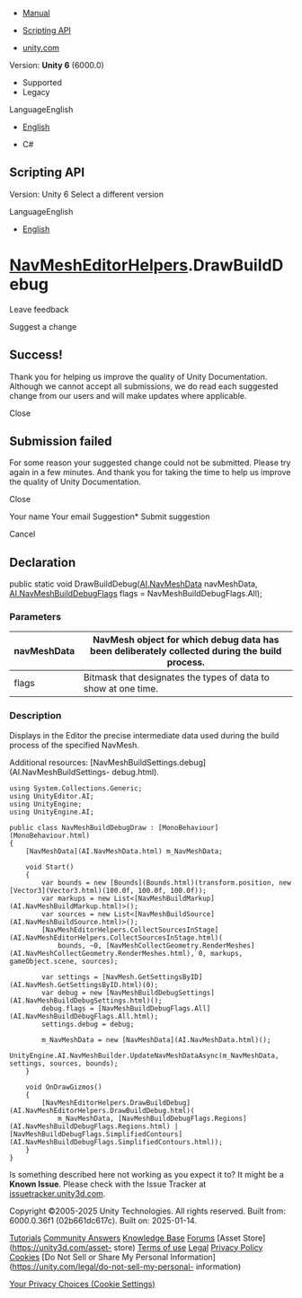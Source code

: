 [ ]()

  * [Manual](../Manual/index.html)
  * [Scripting API](../ScriptReference/index.html)

  * [unity.com](https://unity.com/)

Version: **Unity 6** (6000.0)

  * Supported
  * Legacy

LanguageEnglish

  * [English]()

  * C#

[ ](https://docs.unity3d.com)

## Scripting API

Version: Unity 6 Select a different version

LanguageEnglish

  * [English]()

#  [NavMeshEditorHelpers](AI.NavMeshEditorHelpers.html).DrawBuildDebug

Leave feedback

Suggest a change

## Success!

Thank you for helping us improve the quality of Unity Documentation. Although
we cannot accept all submissions, we do read each suggested change from our
users and will make updates where applicable.

Close

## Submission failed

For some reason your suggested change could not be submitted. Please <a>try
again</a> in a few minutes. And thank you for taking the time to help us
improve the quality of Unity Documentation.

Close

Your name Your email Suggestion* Submit suggestion

Cancel

[ ]()

## Declaration

public static void DrawBuildDebug([AI.NavMeshData](AI.NavMeshData.html)
navMeshData, [AI.NavMeshBuildDebugFlags](AI.NavMeshBuildDebugFlags.html) flags
= NavMeshBuildDebugFlags.All);

### Parameters

navMeshData | NavMesh object for which debug data has been deliberately collected during the build process.  
---|---  
flags | Bitmask that designates the types of data to show at one time.  
  
### Description

Displays in the Editor the precise intermediate data used during the build
process of the specified NavMesh.

Additional resources: [NavMeshBuildSettings.debug](AI.NavMeshBuildSettings-
debug.html).

    
    
    using System.Collections.Generic;
    using UnityEditor.AI;
    using UnityEngine;
    using UnityEngine.AI;  
      
    public class NavMeshBuildDebugDraw : [MonoBehaviour](MonoBehaviour.html)
    {
        [NavMeshData](AI.NavMeshData.html) m_NavMeshData;  
      
        void Start()
        {
            var bounds = new [Bounds](Bounds.html)(transform.position, new [Vector3](Vector3.html)(100.0f, 100.0f, 100.0f));
            var markups = new List<[NavMeshBuildMarkup](AI.NavMeshBuildMarkup.html)>();
            var sources = new List<[NavMeshBuildSource](AI.NavMeshBuildSource.html)>();
            [NavMeshEditorHelpers.CollectSourcesInStage](AI.NavMeshEditorHelpers.CollectSourcesInStage.html)(
                bounds, ~0, [NavMeshCollectGeometry.RenderMeshes](AI.NavMeshCollectGeometry.RenderMeshes.html), 0, markups, gameObject.scene, sources);  
      
            var settings = [NavMesh.GetSettingsByID](AI.NavMesh.GetSettingsByID.html)(0);
            var debug = new [NavMeshBuildDebugSettings](AI.NavMeshBuildDebugSettings.html)();
            debug.flags = [NavMeshBuildDebugFlags.All](AI.NavMeshBuildDebugFlags.All.html);
            settings.debug = debug;  
      
            m_NavMeshData = new [NavMeshData](AI.NavMeshData.html)();
            UnityEngine.AI.NavMeshBuilder.UpdateNavMeshDataAsync(m_NavMeshData, settings, sources, bounds);
        }  
      
        void OnDrawGizmos()
        {
            [NavMeshEditorHelpers.DrawBuildDebug](AI.NavMeshEditorHelpers.DrawBuildDebug.html)(
                m_NavMeshData, [NavMeshBuildDebugFlags.Regions](AI.NavMeshBuildDebugFlags.Regions.html) | [NavMeshBuildDebugFlags.SimplifiedContours](AI.NavMeshBuildDebugFlags.SimplifiedContours.html));
        }
    }
    

Is something described here not working as you expect it to? It might be a
**Known Issue**. Please check with the Issue Tracker at
[issuetracker.unity3d.com](https://issuetracker.unity3d.com).

Copyright ©2005-2025 Unity Technologies. All rights reserved. Built from:
6000.0.36f1 (02b661dc617c). Built on: 2025-01-14.

[Tutorials](https://unity3d.com/learn) [Community
Answers](https://answers.unity3d.com) [Knowledge
Base](https://support.unity3d.com/hc/en-us)
[Forums](https://forum.unity3d.com) [Asset Store](https://unity3d.com/asset-
store) [Terms of use](https://docs.unity3d.com/Manual/TermsOfUse.html)
[Legal](https://unity.com/legal) [Privacy
Policy](https://unity.com/legal/privacy-policy)
[Cookies](https://unity.com/legal/cookie-policy) [Do Not Sell or Share My
Personal Information](https://unity.com/legal/do-not-sell-my-personal-
information)

[Your Privacy Choices (Cookie Settings)](javascript:void\(0\);)

